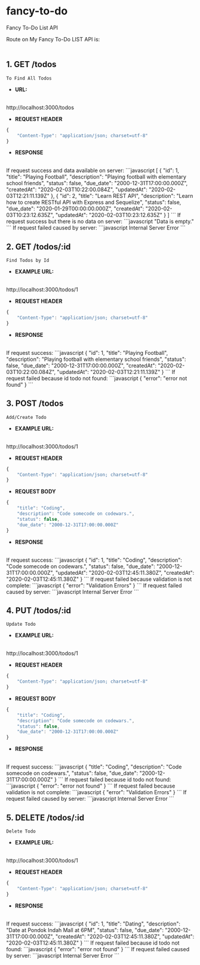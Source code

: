 # fancy-to-do
Fancy To-Do List API

Route on My Fancy To-Do LIST API is:
<br>
<br>
## 1. GET /todos
    To Find All Todos

* **URL:**
<br>
http://localhost:3000/todos

* **REQUEST HEADER**
```javascript
{
    "Content-Type": "application/json; charset=utf-8"
}
```

* **RESPONSE**
<br>
If request success and data available on server:
```javascript
  [
    {
        "id": 1,
        "title": "Playing Football",
        "description": "Playing football with elementary school friends",
        "status": false,
        "due_date": "2000-12-31T17:00:00.000Z",
        "createdAt": "2020-02-03T10:22:00.084Z",
        "updatedAt": "2020-02-03T12:21:11.139Z"
    },
    {
        "id": 2,
        "title": "Learn REST API",
        "description": "Learn how to create RESTful API with Express and Sequelize",
        "status": false,
        "due_date": "2020-01-29T00:00:00.000Z",
        "createdAt": "2020-02-03T10:23:12.635Z",
        "updatedAt": "2020-02-03T10:23:12.635Z"
    }
]
```
If request success but there is no data on server:
```javascript
"Data is empty."
```
If request failed caused by server:
```javascript
Internal Server Error
```


## 2. GET      /todos/:id
    Find Todos by Id

* **EXAMPLE URL:**
<br>
http://localhost:3000/todos/1

* **REQUEST HEADER**
```javascript
{
    "Content-Type": "application/json; charset=utf-8"
}
```

* **RESPONSE**
<br>
If request success:
```javascript
{
    "id": 1,
    "title": "Playing Football",
    "description": "Playing football with elementary school friends",
    "status": false,
    "due_date": "2000-12-31T17:00:00.000Z",
    "createdAt": "2020-02-03T10:22:00.084Z",
    "updatedAt": "2020-02-03T12:21:11.139Z"
}
```
If request failed because id todo not found:
```javascript
{
    "error": "error not found"
}
```


## 3. POST /todos
    Add/Create Todo

* **EXAMPLE URL:**
<br>
http://localhost:3000/todos/1

* **REQUEST HEADER**
```javascript
{
    "Content-Type": "application/json; charset=utf-8"
}
```

* **REQUEST BODY**
```javascript
{
    "title": "Coding",
    "description": "Code somecode on codewars.",
    "status": false,
    "due_date": "2000-12-31T17:00:00.000Z"
}
```

* **RESPONSE**
<br>
If request success:
```javascript
{
    "id": 1,
    "title": "Coding",
    "description": "Code somecode on codewars.",
    "status": false,
    "due_date": "2000-12-31T17:00:00.000Z",
    "updatedAt": "2020-02-03T12:45:11.380Z",
    "createdAt": "2020-02-03T12:45:11.380Z"
}
```
If request failed because validation is not complete:
```javascript
{
    "error": "Validation Errors"
}
```
If request failed caused by server:
```javascript
Internal Server Error
```


## 4. PUT      /todos/:id 
    Update Todo

* **EXAMPLE URL:**
<br>
http://localhost:3000/todos/1

* **REQUEST HEADER**
```javascript
{
    "Content-Type": "application/json; charset=utf-8"
}
```

* **REQUEST BODY**
```javascript
{
    "title": "Coding",
    "description": "Code somecode on codewars.",
    "status": false,
    "due_date": "2000-12-31T17:00:00.000Z"
}
```

* **RESPONSE**
<br>
If request success:
```javascript
{
    "title": "Coding",
    "description": "Code somecode on codewars.",
    "status": false,
    "due_date": "2000-12-31T17:00:00.000Z"
}
```
If request failed because id todo not found:
```javascript
{
    "error": "error not found"
}
```
If request failed because validation is not complete:
```javascript
{
    "error": "Validation Errors"
}
```
If request failed caused by server:
```javascript
Internal Server Error
```


## 5. DELETE   /todos/:id 
    Delete Todo

* **EXAMPLE URL:**
<br>
http://localhost:3000/todos/1

* **REQUEST HEADER**
```javascript
{
    "Content-Type": "application/json; charset=utf-8"
}
```

* **RESPONSE**
<br>
If request success:
```javascript
{
    "id": 1,
    "title": "Dating",
    "description": "Date at Pondok Indah Mall at 6PM",
    "status": false,
    "due_date": "2000-12-31T17:00:00.000Z",
    "createdAt": "2020-02-03T12:45:11.380Z",
    "updatedAt": "2020-02-03T12:45:11.380Z"
}
```
If request failed because id todo not found:
```javascript
{
    "error": "error not found"
}
```
If request failed caused by server:
```javascript
Internal Server Error
```

